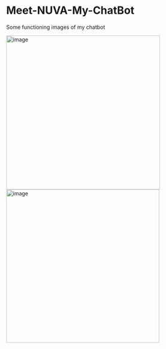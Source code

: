 # Meet-NUVA-My-ChatBot

Some functioning images of my chatbot

<img width="410" alt="image" src="https://github.com/user-attachments/assets/d98ad360-3820-4b9c-87e9-ac5b16a6889d" />


<img width="408" alt="image" src="https://github.com/user-attachments/assets/7274a218-c1bb-4bf2-8c7e-22ded2bde721" />
